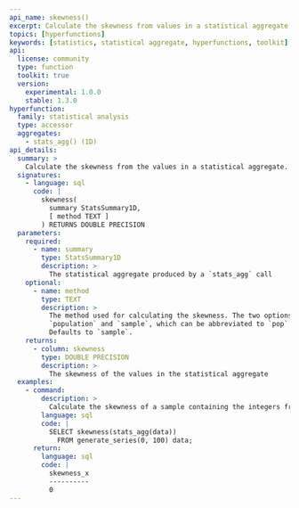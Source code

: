 ```yaml
---
api_name: skewness()
excerpt: Calculate the skewness from values in a statistical aggregate
topics: [hyperfunctions]
keywords: [statistics, statistical aggregate, hyperfunctions, toolkit]
api:
  license: community
  type: function
  toolkit: true
  version:
    experimental: 1.0.0
    stable: 1.3.0
hyperfunction:
  family: statistical analysis
  type: accessor
  aggregates:
    - stats_agg() (1D)
api_details:
  summary: >
    Calculate the skewness from the values in a statistical aggregate.
  signatures:
    - language: sql
      code: |
        skewness(
          summary StatsSummary1D,
          [ method TEXT ]
        ) RETURNS DOUBLE PRECISION
  parameters:
    required:
      - name: summary
        type: StatsSummary1D
        description: >
          The statistical aggregate produced by a `stats_agg` call
    optional:
      - name: method
        type: TEXT
        description: >
          The method used for calculating the skewness. The two options are
          `population` and `sample`, which can be abbreviated to `pop` or `samp`.
          Defaults to `sample`.
    returns:
      - column: skewness
        type: DOUBLE PRECISION
        description: >
          The skewness of the values in the statistical aggregate
  examples:
    - command:
        description: >
          Calculate the skewness of a sample containing the integers from 0 to 100.
        language: sql
        code: |
          SELECT skewness(stats_agg(data))
            FROM generate_series(0, 100) data;
      return:
        language: sql
        code: |
          skewness_x
          ----------
          0
---
```


